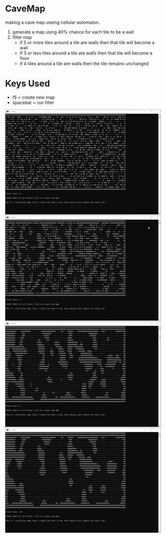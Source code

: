 # CaveMap

making a cave map useing cellular automaton.

1. generate a map using 40% chance for each tile to be a wall
2. filter map
   * if 5 or more tiles around a tile are walls then that tile will become a wall
   * if 3 or less tiles around a tile are walls then that tile will become a floor
   * if 4 tiles around a tile are walls then the tile remains unchanged

# Keys Used
* f5 = create new map
* spacebar = run filter

![map1](/ReadMe/map1.png)
![map2](/ReadMe/map2.png)
![map3](/ReadMe/map3.png)
![map4](/ReadMe/map4.png)
